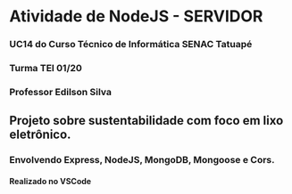 # Atividade de NodeJS - SERVIDOR
### UC14 do Curso Técnico de Informática SENAC Tatuapé
### Turma TEI 01/20
### Professor Edilson Silva  

## Projeto sobre sustentabilidade com foco em lixo eletrônico.
### Envolvendo Express, NodeJS, MongoDB, Mongoose e Cors.
#### Realizado no VSCode